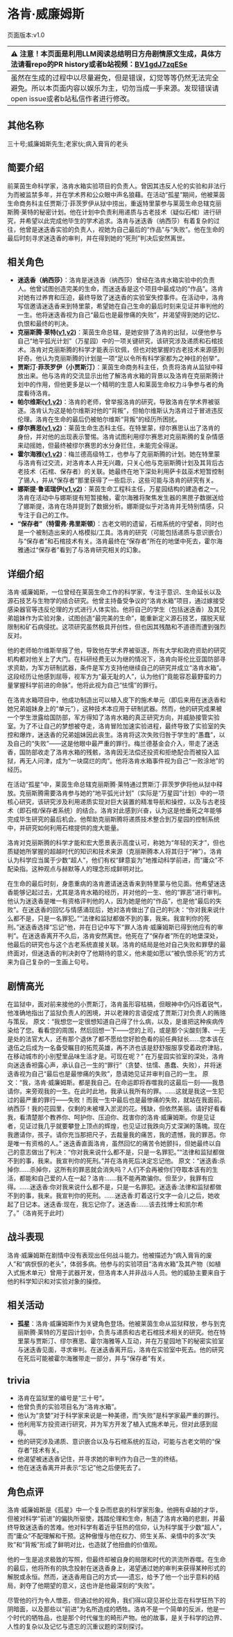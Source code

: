 # 洛肯·威廉姆斯
页面版本:v1.0
 

| :warning: 注意！本页面是利用LLM阅读总结明日方舟剧情原文生成，具体方法请看repo的PR history或者b站视频：[BV1gdJ7zqESe](https://www.bilibili.com/video/BV1gdJ7zqESe/)         |
|:----------------------------|
| 虽然在生成的过程中以尽量避免，但是错误，幻觉等等仍然无法完全避免。所以本页面内容以娱乐为主，切勿当成一手来源。发现错误请open issue或者b站私信作者进行修改。|



## 其他名称
三十号;威廉姆斯先生;老家伙;病入膏肓的老头
## 简要介绍
前莱茵生命科学家，洛肯水箱实验项目的负责人。曾因其违反人伦的实验和非法行为而被监禁多年，并在学术界和公众眼中声名狼藉。在活动“孤星”期间，他被莱茵生命商务科主任贾斯汀·菲茨罗伊从狱中捞出，重返特里蒙参与莱茵生命总辖克丽斯腾·莱特的秘密计划。他在计划中负责利用递质与古老技术（疑似石棺）进行研究，并希望以此完成他毕生的学术追求。洛肯与迷迭香（纳西莎）有着复杂的过往，他曾是迷迭香实验的负责人，视她为自己最后的“作品”与“失败”。他在生命的最后时刻寻求迷迭香的审判，并在得到她的“死刑”判决后安然离世。
## 相关角色
-   **迷迭香（纳西莎）**：洛肯是迷迭香（纳西莎）曾经在洛肯水箱实验中的负责人。他曾试图创造完美的生命，而迷迭香是这个项目中最成功的“作品”。洛肯对她有过养育和压迫，最终导致了迷迭香的实验室失控事件。在活动中，洛肯写信邀请迷迭香来到特里蒙，希望她在自己生命的最后时刻来见证并审判他的一生。他将迷迭香视为自己“最后也是最惨痛的失败”，并渴望得到她的记忆、仇恨和最终的判决。
-   **克丽斯腾·莱特([v1](extended_char_336509.md),[v2](../char_v3/extended_char_336509.md))**：莱茵生命总辖，是她安排了洛肯的出狱，以便他参与自己“地平弧光计划”（万星园）中的一项关键研究，该研究涉及递质和石棺技术。洛肯对克丽斯腾的科学才能表示钦佩，但也对她掌握的古老技术来源感到好奇。他认为克丽斯腾的计划是一项“足以令所有科学家都为之神往的创举”。
-   **贾斯汀·菲茨罗伊（小贾斯汀）**：莱茵生命商务科主任，负责将洛肯从监狱中释放出来。他与洛肯的交流显示出他了解洛肯水箱的背景以及洛肯在克丽斯腾计划中的作用，但他更多是以一个精明的生意人和莱茵生命权力斗争参与者的角度看待洛肯。
-   **帕尔维斯([v1](extended_char_pa_er_wei_si.md),[v2](../char_v3/extended_char_pa_er_wei_si.md))**：洛肯的老师，曾举报洛肯的研究，导致洛肯在学术界被驱逐。洛肯认为这是帕尔维斯对他的“背叛”，但帕尔维斯认为洛肯过于冒进违反伦理。洛肯在生命的最后仍被帕尔维斯“背叛”的经历所困扰。
-   **缪尔赛思([v1](char_249_mlyss.md),[v2](../char_v3/char_249_mlyss.md))**：莱茵生命生态科主任。在特里蒙，缪尔赛思认出了洛肯的身份，并对他的出现表示警惕。洛肯试图利用缪尔赛思对克丽斯腾的复杂情感来动摇她，但最终被缪尔赛思的水分身拦住，未能完全得逞。
-   **霍尔海雅([v1](char_4027_heyak.md),[v2](../char_v3/char_4027_heyak.md))**：梅兰德高级特工，也参与了克丽斯腾的计划。她在特里蒙与洛肯有过交流，对洛肯本人并无兴趣，只关心他与克丽斯腾计划及其背后古老技术（石棺、保存者）的关联。她最终在地下深处利用萨卡兹巫术短暂控制了锡人，并从“保存者”那里获得了一些启示，这些可能与洛肯的研究有关。
-   **娜斯提·鲁诺瑞伊([v1](extended_char_94d934.md),[v2](../char_v3/extended_char_94d934.md))**：莱茵生命工程科主任，万星园结构的建造者之一。洛肯在活动中与娜斯提有短暂接触，霍尔海雅将聚焦发生器的黑匣子数据送给了娜斯提，洛肯在场并提到了数据分析。娜斯提似乎对洛肯并无特别情感，只专注于自己的工作。
-   **“保存者”（特雷弗·弗里斯顿）**：古老文明的遗留，石棺系统的守望者，同时也是一个被制造出来的人格模拟/工具。洛肯的研究（可能包括递质与意识嵌合）与“保存者”和石棺技术有关。洛肯最终在“保存者”所在的地堡中死去，霍尔海雅通过“保存者”看到了与洛肯研究相关的幻象。
## 详细介绍
洛肯·威廉姆斯，一位曾经在莱茵生命工作的科学家，专注于意识、生命延长以及源石技艺与生物学的结合研究。他曾主持备受争议的“洛肯水箱”项目，通过嫁接受感染器官等违反伦理的方式进行人体实验。他将自己的学生（包括迷迭香）及其兄弟姐妹作为实验对象，试图创造“最完美的生命”，能重新定义源石技艺，摆脱天赋限制和矿石病侵扰。这项研究虽然极具开创性，但也因其残酷和不道德而遭到强烈反对。

他的老师帕尔维斯举报了他，导致他在学术界被驱逐，所有大学和政府资助的研究机构都对他关上了大门。在科研经费无以为继的情况下，洛肯向哥伦比亚国防部寻求资助，为军方研制武器，条件是军方支持他继续自己的研究并成立“洛肯水箱”。这段经历让他感到屈辱，视军方为“最无耻的人”，认为他们“竟能容忍最野蛮的力量掌握科学前进的命脉”。他将此视为自己“怯懦”的罪行。

在洛肯水箱项目中，他成功制造出可以植入皮下的施术单元（即后来用在迷迭香和她兄弟姐妹身上的“单元”），这种技术本应用于研制武器。然而，他的研究成果被一个学生泄露给国防部，军方得知了洛肯水箱的真正研究方向，并威胁接管实验室。为了不让自己的梦想被夺走，洛肯冒险加速实验进程，最终导致了实验室的失控和爆炸，迷迭香的兄弟姐妹因此丧生。洛肯将这次失败归咎于学生的“愚蠢”，以及自己的“失败”——这是他眼中最严重的罪行。梅兰德基金会介入，带走了迷迭香，国防部收走了洛肯水箱的残骸，洛肯因无法偿还投资和拒绝配合而被投入监狱，再无人问津，成为“一块腐烂的肉”。他将洛肯水箱事件视为自己“一败涂地”的经历。

在活动“孤星”中，莱茵生命总辖克丽斯腾·莱特通过贾斯汀·菲茨罗伊将他从狱中释放。克丽斯腾需要洛肯参与她的“地平弧光计划”（实际是“万星园”计划）中的一项核心研究，该研究涉及利用递质实现对巨大装置的精准导航和操控，以及与古老技术（即石棺/保存者系统）的结合。洛肯对此感到兴奋，认为这是他垂死之年能够完成毕生研究的最后机会。他帮助克丽斯腾将递质技术整合到万星园的控制系统中，并研究如何利用石棺提供的庞大能量。

洛肯对克丽斯腾的科学才能和宏大愿景表示高度认可，称她为“年轻的天才”，但也质疑她所掌握的超越时代的知识和技术来源（克丽斯腾本人将其归于“神”）。洛肯认为科学应当属于少数“超人”，他们有权“肆意妄为”地推动科学前进，而“庸众”不配染指。这种观点与赫默等人的理念形成鲜明对比。

在生命的最后时刻，身患重病的洛肯邀请迷迭香来到特里蒙与他见面。他希望迷迭香能够记起过去，尤其是洛肯水箱的经历，并对他的一生、他的“罪恶”进行审判。他认为迷迭香是唯一有资格评判他的人，因为她是他的“作品”，也是他“最后的失败”。在迷迭香的回忆与情感涌现后，她对洛肯做出了自己的判决：“你对我来说什么都不是，只是一名罪犯。”“法律和监狱都做不到的事，我来。我宣判你的死刑。”迷迭香选择“忘记”他，并在日记中写下“罪人洛肯·威廉姆斯已得到他应有的审判”。在迷迭香离开不久后，洛肯安然离世。他死在了“保存者”所在的地堡深处，他最后的研究也与这个古老系统直接关联。洛肯的结局是他对自己失败和罪孽的最终面对，但迷迭香的判决剥夺了他期待的意义，他未能如愿以“被仇恨杀死”的方式来为自己复杂的一生画上句号。
## 剧情高光
在监狱中，面对前来接他的小贾斯汀，洛肯虽形容枯槁，但眼神中仍闪烁着锐气，他准确地指出了监狱负责人的困境，并以老辣的言语促成了贾斯汀对负责人的贿赂与策反。
原文：“我想您一定很想知道自己得了什么病，以及，是谁把这种疾病传染给了您。看看您的周围，然后回想一下——您的上司，或是那个尖酸刻薄、一无是处的法官大人，还有那个退休了都不愿给您好脸色看的前任典狱长......您本该在退伍之后成为一名备受瞩目的拓荒英雄，再不济也该是舒舒服服享受着政府津贴，在移动城市的小别墅里品味生活才是。可现在呢？”
在万星园实验室的深处，洛肯向迷迭香袒露心声，承认自己一生的“罪行”（贪婪、怯懦、愚蠢、失败），并将迷迭香视为自己“最后也是最惨痛的失败”，恳请她见证并审判自己的一生。
原文：“我，洛肯·威廉姆斯。都是我自己。在命运即将吞噬我的这最后一刻——我恳请你，来旁观我的一生。在此时此地，我承认我所有的罪。......这就是我这一生犯过的最严重的罪行——失败！而我一生中最后也是最惨痛的失败，就站在我面前。纳西莎！我的花园里，仅剩的未被埋入淤泥的花。残缺，但依然美丽。请好好看看我，看清楚那个教养你、呵护你、压迫你、戕害你的洛肯·威廉姆斯。你是见证者，见证过我几乎就要攀登上顶点的辉煌，也见证过我跌向万丈深渊的落魄。现在我邀请你，孩子。请你充当那把尺子，去裁量我的痛苦，我的遗憾，我的罪恶。你是唯一有资格的人。”
迷迭香直面洛肯，虽然回忆的痛苦令她颤抖，但她最终以自己的意志做出了判决：“你对我来说什么都不是，只是一名罪犯。”“法律和监狱都做不到的事，我来。我宣判你的死刑。”并在洛肯死后决定忘记他。
原文：“迷迭香:杀掉你......杀掉你，这所有的罪恶就会消失吗？人们不会再被你们夺取本该有的生活，都能和自己爱的人在一起？洛肯:......我不能再欺骗你。但至少，我罪有应得。......迷迭香:你对我来说什么都不是，只是一名罪犯。迷迭香:法律和监狱都做不到的事，我来。我宣判你的死刑。......迷迭香:盯着这行文字一会儿之后，她收起了日记本。迷迭香:现在，我忘记你了。迷迭香:......该去找博士和凯尔希了。”（洛肯死于此时）
## 战斗表现
洛肯·威廉姆斯在剧情中没有表现出任何战斗能力。他被描述为“病入膏肓的废人”和“病恹恹的老头”，体弱多病。他参与的实验项目“洛肯水箱”及其产物（如植入式施术单元）曾用于武器开发，但洛肯本人并非战斗人员。他的威胁主要来自于他的科学知识和对实验对象的操控。
## 相关活动
-   **孤星**：洛肯·威廉姆斯作为关键角色登场。他被莱茵生命从监狱释放，参与到克丽斯腾·莱特的万星园计划中，负责与递质和古老石棺技术相关的研究。他在特里蒙与贾斯汀、缪尔赛思、霍尔海雅等人互动，并在万星园地下的秘密实验室与迷迭香见面，寻求审判。在迷迭香离开后，洛肯在实验室中死去。他的研究在死后可能被霍尔海雅带走一部分，并与“保存者”有关。
## trivia
*   洛肯在监狱里的编号是“三十号”。
*   他曾负责的实验项目名为“洛肯水箱”。
*   他认为“贪婪”对于科学家来说是一种美德，而“失败”是科学家最严重的罪行。
*   他利用军方投资进行研究，并为军方开发了植入式施术单元，但对此感到屈辱。
*   他的研究涉及递质、意识嵌合以及与石棺系统的互动，可能与古老文明的“保存者”技术有关。
*   他渴望被迷迭香记住，并寻求她的审判作为自己一生的终结。
*   他在迷迭香离开并表示“忘记”他之后便死去了。
## 角色点评
洛肯·威廉姆斯是《孤星》中一个复杂而悲哀的科学家形象。他拥有卓越的才华，但被对科学“前进”的偏执所驱使，践踏伦理和生命，制造了洛肯水箱的悲剧，并最终导致迷迭香的苦难。他对科学有着近乎狂热的信仰，认为科学属于少数“超人”，而“庸众”不配理解和干预。这种傲慢与他在权力、师生关系、亲情中的多次“失败”和“背叛”形成了鲜明对比，也造就了他扭曲的价值观。

他的一生是追求极致的写照，但最终却被自身的局限和时代的洪流所吞噬。在生命的最后，他将所有的执念投射在迷迭香身上，渴望通过她的审判来获得某种形式的解脱或永恒。然而，迷迭香用自己的方式——遗忘，给予了他一个出乎意料的结局，剥夺了他期望的意义，这也许是他最深刻的“失败”。

尽管他的行为令人憎恶，但通过他的视角，我们得以窥见哥伦比亚在科学狂热下的阴暗面，以及那些以“前进”为名所造成的牺牲。洛肯不是一个简单的反派，他是一个时代的牺牲品，也是那个时代催生的畸形产物。他的故事，是关于科学的边界、人性的复杂以及记忆与遗忘的沉重议题的深刻探讨。